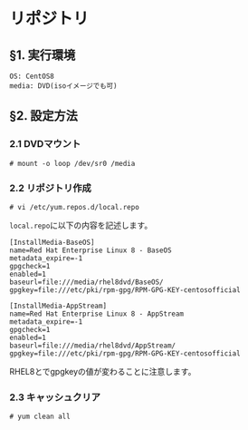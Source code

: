 # リポジトリ
## §1. 実行環境
```
OS: CentOS8
media: DVD(isoイメージでも可)
```
## §2. 設定方法
### 2.1 DVDマウント
```
# mount -o loop /dev/sr0 /media
```
### 2.2 リポジトリ作成
```
# vi /etc/yum.repos.d/local.repo
```
```local.repo```に以下の内容を記述します。
```
[InstallMedia-BaseOS]
name=Red Hat Enterprise Linux 8 - BaseOS
metadata_expire=-1
gpgcheck=1
enabled=1
baseurl=file:///media/rhel8dvd/BaseOS/
gpgkey=file:///etc/pki/rpm-gpg/RPM-GPG-KEY-centosofficial

[InstallMedia-AppStream]
name=Red Hat Enterprise Linux 8 - AppStream
metadata_expire=-1
gpgcheck=1
enabled=1
baseurl=file:///media/rhel8dvd/AppStream/
gpgkey=file:///etc/pki/rpm-gpg/RPM-GPG-KEY-centosofficial
```
RHEL8とでgpgkeyの値が変わることに注意します。
### 2.3 キャッシュクリア
```
# yum clean all
```
